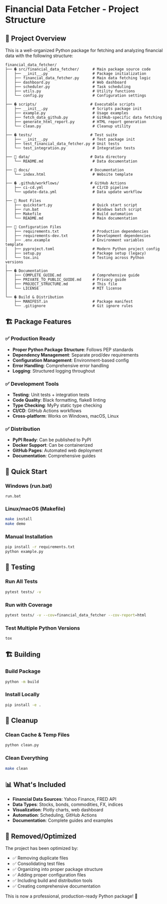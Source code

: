 # Financial Data Fetcher - Project Structure

## 📁 Project Overview

This is a well-organized Python package for fetching and analyzing financial data with the following structure:

```
financial_data_fetcher/
├── � src/financial_data_fetcher/      # Main package source code
│   ├── __init__.py                    # Package initialization
│   ├── financial_data_fetcher.py      # Main data fetching logic
│   ├── dashboard.py                   # Web dashboard
│   ├── scheduler.py                   # Task scheduling
│   ├── utils.py                       # Utility functions
│   └── config.py                      # Configuration settings
│
├── � scripts/                        # Executable scripts
│   ├── __init__.py                    # Scripts package init
│   ├── example.py                     # Usage examples
│   ├── fetch_data_github.py           # GitHub-specific data fetching
│   ├── generate_html_report.py        # HTML report generation
│   └── clean.py                       # Cleanup utility
│
├── � tests/                          # Test suite
│   ├── __init__.py                    # Test package init
│   ├── test_financial_data_fetcher.py # Unit tests
│   └── test_integration.py            # Integration tests
│
├── 📁 data/                           # Data directory
│   └── README.md                      # Data documentation
│
├── 📁 docs/                           # Documentation
│   └── index.html                     # Website template
│
├── � .github/workflows/              # GitHub Actions
│   ├── ci-cd.yml                      # CI/CD pipeline
│   └── update-data.yml                # Data update workflow
│
├── 📄 Root Files
│   ├── quickstart.py                  # Quick start script
│   ├── run.bat                        # Windows batch script
│   ├── Makefile                       # Build automation
│   └── README.md                      # Main documentation
│
├── 📄 Configuration Files
│   ├── requirements.txt               # Production dependencies
│   ├── requirements-dev.txt           # Development dependencies
│   ├── .env.example                   # Environment variables template
│   ├── pyproject.toml                 # Modern Python project config
│   ├── setup.py                       # Package setup (legacy)
│   └── tox.ini                        # Testing across Python versions
│
├── � Documentation
│   ├── COMPLETE_GUIDE.md              # Comprehensive guide
│   ├── PRIVATE_TO_PUBLIC_GUIDE.md     # Privacy guide
│   ├── PROJECT_STRUCTURE.md           # This file
│   └── LICENSE                        # MIT license
│
└── � Build & Distribution
    ├── MANIFEST.in                    # Package manifest
    └── .gitignore                     # Git ignore rules
```

## 🏗️ Package Features

### ✅ Production Ready
- **Proper Python Package Structure**: Follows PEP standards
- **Dependency Management**: Separate prod/dev requirements
- **Configuration Management**: Environment-based config
- **Error Handling**: Comprehensive error handling
- **Logging**: Structured logging throughout

### ✅ Development Tools
- **Testing**: Unit tests + integration tests
- **Code Quality**: Black formatting, flake8 linting
- **Type Checking**: MyPy static type checking
- **CI/CD**: GitHub Actions workflows
- **Cross-platform**: Works on Windows, macOS, Linux

### ✅ Distribution
- **PyPI Ready**: Can be published to PyPI
- **Docker Support**: Can be containerized
- **GitHub Pages**: Automated web deployment
- **Documentation**: Comprehensive guides

## 🚀 Quick Start

### Windows (run.bat)
```batch
run.bat
```

### Linux/macOS (Makefile)
```bash
make install
make demo
```

### Manual Installation
```bash
pip install -r requirements.txt
python example.py
```

## 🧪 Testing

### Run All Tests
```bash
pytest tests/ -v
```

### Run with Coverage
```bash
pytest tests/ -v --cov=financial_data_fetcher --cov-report=html
```

### Test Multiple Python Versions
```bash
tox
```

## 🏗️ Building

### Build Package
```bash
python -m build
```

### Install Locally
```bash
pip install -e .
```

## 🧹 Cleanup

### Clean Cache & Temp Files
```bash
python clean.py
```

### Clean Everything
```bash
make clean
```

## 📊 What's Included

- **Financial Data Sources**: Yahoo Finance, FRED API
- **Data Types**: Stocks, bonds, commodities, FX, indices
- **Visualization**: Plotly charts, web dashboard
- **Automation**: Scheduling, GitHub Actions
- **Documentation**: Complete guides and examples

## 🔧 Removed/Optimized

The project has been optimized by:
- ✅ Removing duplicate files
- ✅ Consolidating test files
- ✅ Organizing into proper package structure
- ✅ Adding proper configuration files
- ✅ Including build and distribution tools
- ✅ Creating comprehensive documentation

This is now a professional, production-ready Python package! 🎉
